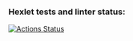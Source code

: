 ### Hexlet tests and linter status:
[![Actions Status](https://github.com/MlkProduction/python-project-50/actions/workflows/hexlet-check.yml/badge.svg)](https://github.com/MlkProduction/python-project-50/actions)